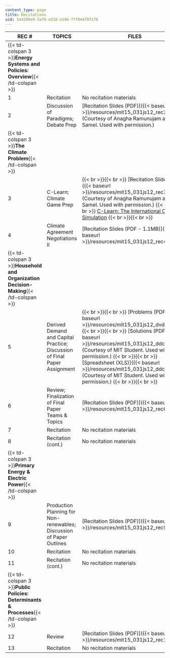 ```yaml
---
content_type: page
title: Recitations
uid: 544209e9-3af0-e518-a19d-fff04470f178
---
```


| REC # | TOPICS | FILES |
| --- | --- | --- |
| {{< td-colspan 3 >}}**Energy Systems and Policies: Overview**{{< /td-colspan >}} |||
| 1 | Recitation | No recitation materials |
| 2 | Discussion of Paradigms; Debate Prep | [Recitation Slides (PDF)]({{< baseurl >}}/resources/mit15_031js12_rec2) (Courtesy of Anagha Ramunujam and Hiram Samel. Used with permission.) |
| {{< td-colspan 3 >}}**The Climate Problem**{{< /td-colspan >}} |||
| 3 | C-Learn; Climate Game Prep |  {{< br >}}{{< br >}} [Recitation Slides (PDF)]({{< baseurl >}}/resources/mit15_031js12_rec3) (Courtesy of Anagha Ramunujam and Hiram Samel. Used with permission.) {{< br >}}{{< br >}} [C-Learn: The International Climate Simulation](http://climateinteractive.org/simulations/c-learn/simulation) {{< br >}}{{< br >}}  |
| 4 | Climate Agreement Negotiations II | [Recitation Slides (PDF - 1.1MB)]({{< baseurl >}}/resources/mit15_031js12_rec4) |
| {{< td-colspan 3 >}}**Household and Organization Decision-Making**{{< /td-colspan >}} |||
| 5 | Derived Demand and Capital Practice; Discussion of Final Paper Assignment |  {{< br >}}{{< br >}} [Problems (PDF)]({{< baseurl >}}/resources/mit15_031js12_dvd_dm_cptl) {{< br >}}{{< br >}} [Solutions (PDF)]({{< baseurl >}}/resources/mit15_031js12_ddc_sltn) (Courtesy of MIT Student. Used with permission.) {{< br >}}{{< br >}} [Spreadsheet (XLS)]({{< baseurl >}}/resources/mit15_031js12_ddc_spdsht) (Courtesy of MIT Student. Used with permission.) {{< br >}}{{< br >}}  |
| 6 | Review; Finalization of Final Paper Teams & Topics | [Recitation Slides (PDF)]({{< baseurl >}}/resources/mit15_031js12_rec6) |
| 7 | Recitation | No recitation materials |
| 8 | Recitation (cont.) | No recitation materials |
| {{< td-colspan 3 >}}**Primary Energy & Electric Power**{{< /td-colspan >}} |||
| 9 | Production Planning for Non-renewables; Discussion of Paper Outlines | [Recitation Slides (PDF)]({{< baseurl >}}/resources/mit15_031js12_rec9) |
| 10 | Recitation | No recitation materials |
| 11 | Recitation (cont.) | No recitation materials |
| {{< td-colspan 3 >}}**Public Policies: Determinants & Processes**{{< /td-colspan >}} |||
| 12 | Review | [Recitation Slides (PDF)]({{< baseurl >}}/resources/mit15_031js12_rec12) |
| 13 | Recitation | No recitation materials